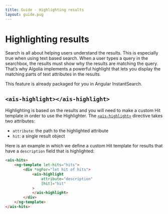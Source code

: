 ```yaml
---
title: Guide - Highlighting results
layout: guide.pug
---
```


# Highlighting results

Search is all about helping users understand the results. This is especially true when using text based search. When a user types a query in the searchbox, the results must show why the results are matching the query. That’s why Algolia implements a powerful highlight that lets you display the matching parts of text attributes in the results.

This feature is already packaged for you in Angular InstantSearch.

## `<ais-highlight></ais-highlight>`

Highlighting is based on the results and you will need to make a custom Hit template in order to use the Highlighter. The [`<ais-highlight>`](widgets/highlight.html) directive takes two attributes:

* `attribute`: the path to the highlighted attribute
* `hit`: a single result object

Here is an example in which we define a custom Hit template for results that have a `description` field that is highlighted:

```html
<ais-hits>
    <ng-template let-hits="hits">
        <div *ngFor="let hit of hits">
            <ais-highlight
                attribute="description"
                [hit]="hit"
            >
            </ais-highlight>
        </div>
    </ng-template>
</ais-hits>
```
